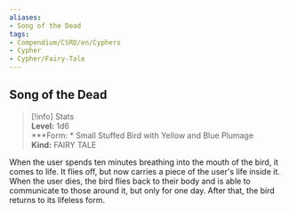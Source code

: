 ```yaml
---
aliases:
- Song of the Dead
tags:
- Compendium/CSRD/en/Cyphers
- Cypher
- Cypher/Fairy-Tale
---
```


  
## Song of the Dead  
>[!info] Stats  
> **Level:** 1d6  
> ***Form: * Small Stuffed Bird with Yellow and Blue Plumage  
> **Kind:** FAIRY TALE
  
When the user spends ten minutes breathing into the mouth of the bird, it comes to life. It flies off, but now carries a piece of the user's life inside it. When the user dies, the bird flies back to their body and is able to communicate to those around it, but only for one day. After that, the bird returns to its lifeless form.
